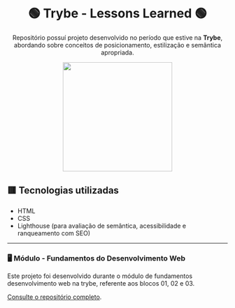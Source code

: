 <div align=center>

# 🟢 Trybe - Lessons Learned 🟢

Repositório possuí projeto desenvolvido no período que estive na <b>Trybe</b>, abordando sobre conceitos de posicionamento, estilização e semântica apropriada.

<a href="https://www.betrybe.com/" target="_blank">
<img src="https://freecourse.betrybe.com/images/trybe-logo-e10dbaaa26462aa149b81a924b00df07.png?vsn=d" width="250px">
</a>

</div>

## 🟥 Tecnologias utilizadas

- HTML
- CSS
- Lighthouse (para avaliação de semântica, acessibilidade e ranqueamento com SEO)

* * *

### 🖥 Módulo - Fundamentos do Desenvolvimento Web

Este projeto foi desenvolvido durante o módulo de fundamentos desenvolvimento web na trybe, referente aos blocos 01, 02 e 03.

[Consulte o repositório completo](https://github.com/lcds90/trybe-course).
